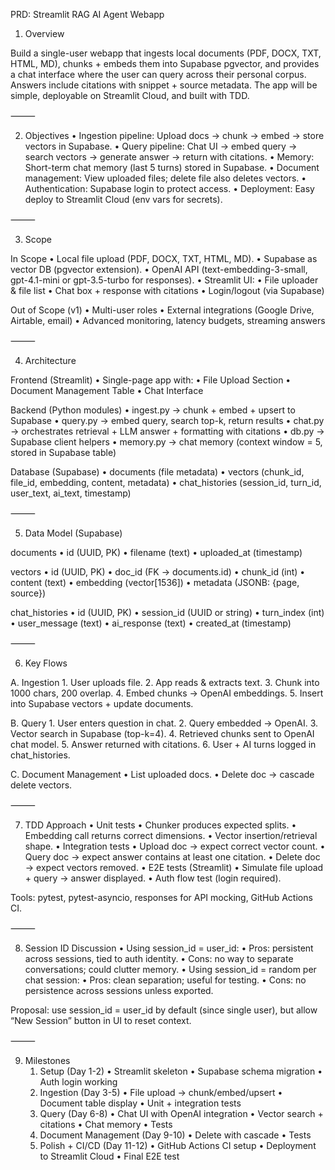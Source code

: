 PRD: Streamlit RAG AI Agent Webapp

1. Overview

Build a single-user webapp that ingests local documents (PDF, DOCX, TXT, HTML, MD), chunks + embeds them into Supabase pgvector, and provides a chat interface where the user can query across their personal corpus. Answers include citations with snippet + source metadata. The app will be simple, deployable on Streamlit Cloud, and built with TDD.

⸻

2. Objectives
	•	Ingestion pipeline: Upload docs → chunk → embed → store vectors in Supabase.
	•	Query pipeline: Chat UI → embed query → search vectors → generate answer → return with citations.
	•	Memory: Short-term chat memory (last 5 turns) stored in Supabase.
	•	Document management: View uploaded files; delete file also deletes vectors.
	•	Authentication: Supabase login to protect access.
	•	Deployment: Easy deploy to Streamlit Cloud (env vars for secrets).

⸻

3. Scope

In Scope
	•	Local file upload (PDF, DOCX, TXT, HTML, MD).
	•	Supabase as vector DB (pgvector extension).
	•	OpenAI API (text-embedding-3-small, gpt-4.1-mini or gpt-3.5-turbo for responses).
	•	Streamlit UI:
	•	File uploader & file list
	•	Chat box + response with citations
	•	Login/logout (via Supabase)

Out of Scope (v1)
	•	Multi-user roles
	•	External integrations (Google Drive, Airtable, email)
	•	Advanced monitoring, latency budgets, streaming answers

⸻

4. Architecture

Frontend (Streamlit)
	•	Single-page app with:
	•	File Upload Section
	•	Document Management Table
	•	Chat Interface

Backend (Python modules)
	•	ingest.py → chunk + embed + upsert to Supabase
	•	query.py → embed query, search top-k, return results
	•	chat.py → orchestrates retrieval + LLM answer + formatting with citations
	•	db.py → Supabase client helpers
	•	memory.py → chat memory (context window = 5, stored in Supabase table)

Database (Supabase)
	•	documents (file metadata)
	•	vectors (chunk_id, file_id, embedding, content, metadata)
	•	chat_histories (session_id, turn_id, user_text, ai_text, timestamp)

⸻

5. Data Model (Supabase)

documents
	•	id (UUID, PK)
	•	filename (text)
	•	uploaded_at (timestamp)

vectors
	•	id (UUID, PK)
	•	doc_id (FK → documents.id)
	•	chunk_id (int)
	•	content (text)
	•	embedding (vector[1536])
	•	metadata (JSONB: {page, source})

chat_histories
	•	id (UUID, PK)
	•	session_id (UUID or string)
	•	turn_index (int)
	•	user_message (text)
	•	ai_response (text)
	•	created_at (timestamp)

⸻

6. Key Flows

A. Ingestion
	1.	User uploads file.
	2.	App reads & extracts text.
	3.	Chunk into 1000 chars, 200 overlap.
	4.	Embed chunks → OpenAI embeddings.
	5.	Insert into Supabase vectors + update documents.

B. Query
	1.	User enters question in chat.
	2.	Query embedded → OpenAI.
	3.	Vector search in Supabase (top-k=4).
	4.	Retrieved chunks sent to OpenAI chat model.
	5.	Answer returned with citations.
	6.	User + AI turns logged in chat_histories.

C. Document Management
	•	List uploaded docs.
	•	Delete doc → cascade delete vectors.

⸻

7. TDD Approach
	•	Unit tests
	•	Chunker produces expected splits.
	•	Embedding call returns correct dimensions.
	•	Vector insertion/retrieval shape.
	•	Integration tests
	•	Upload doc → expect correct vector count.
	•	Query doc → expect answer contains at least one citation.
	•	Delete doc → expect vectors removed.
	•	E2E tests (Streamlit)
	•	Simulate file upload + query → answer displayed.
	•	Auth flow test (login required).

Tools: pytest, pytest-asyncio, responses for API mocking, GitHub Actions CI.

⸻

8. Session ID Discussion
	•	Using session_id = user_id:
	•	Pros: persistent across sessions, tied to auth identity.
	•	Cons: no way to separate conversations; could clutter memory.
	•	Using session_id = random per chat session:
	•	Pros: clean separation; useful for testing.
	•	Cons: no persistence across sessions unless exported.

Proposal: use session_id = user_id by default (since single user), but allow “New Session” button in UI to reset context.

⸻

9. Milestones
	1.	Setup (Day 1-2)
	•	Streamlit skeleton
	•	Supabase schema migration
	•	Auth login working
	2.	Ingestion (Day 3-5)
	•	File upload → chunk/embed/upsert
	•	Document table display
	•	Unit + integration tests
	3.	Query (Day 6-8)
	•	Chat UI with OpenAI integration
	•	Vector search + citations
	•	Chat memory
	•	Tests
	4.	Document Management (Day 9-10)
	•	Delete with cascade
	•	Tests
	5.	Polish + CI/CD (Day 11-12)
	•	GitHub Actions CI setup
	•	Deployment to Streamlit Cloud
	•	Final E2E test